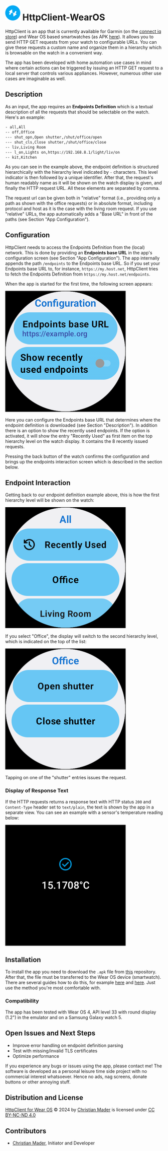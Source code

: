# ![Configuration screen](res/icon.svg) HttpClient-WearOS

HttpClient is an app that is currently available for Garmin (on the 
[connect iq store](https://apps.garmin.com/apps/da241207-e929-4cdf-9662-11ab17ffd70d)) and Wear OS 
based smartwatches (as APK [here](https://github.com/cmader/HttpClient-WearOS)). It allows you to 
send HTTP GET requests from your watch to configurable URLs. You can give these requests a custom 
name and organize them in a hierarchy which is browsable on the watch in a convenient way.

The app has been developed with home automation use cases in mind where certain actions can be 
triggered by issuing an HTTP GET request to a local server that controls various appliances. 
However, numerous other use cases are imaginable as well.

## Description

As an input, the app requires an **Endpoints Definition** which is a textual description of all the 
requests that should be selectable on the watch. Here's an example:

```
- all,All
-- off,Office
--- shut_opn,Open shutter,/shut/office/open
--- shut_cls,Close shutter,/shut/office/close
-- liv,Living Room
--- l_on,Lights on,https://192.168.8.1/light/liv/on
-- kit,Kitchen
```

As you can see in the example above, the endpoint definition is structured hierarchically with the 
hierarchy level indicated by `-` characters. This level indicator is then followed by a unique 
identifier. After that, the request's human readably name as it will be shown on the watch display 
is given, and finally the HTTP request URL. All these elements are separated by comma.

The request url can be given both in "relative" format (i.e., providing only a path as shown 
with the office requests) or in absolute format, including protocol and host as it is the case with 
the living room request. If you use "relative" URLs, the app automatically adds a "Base URL" in 
front of the paths (see Section "App Configuration").

## Configuration

HttpClient needs to access the Endpoints Definition from the (local) network. This is done by
providing an **Endpoints base URL** in the app's configuration screen (see Section "App
Configuration"). The app internally appends the path `/endpoints` to the Endpoints base URL. So if
you set your Endpoints base URL to, for instance, `https://my.host.net`, HttpClient tries to fetch
the Endpoints Definition from `https://my.host.net/endpoints`.

When the app is started for the first time, the following screen appears:

![Configuration screen](res/config_screen.png)

Here you can configure the Endpoints base URL that determines where the endpoint definition is
downloaded (see Section "Description"). In addition there is an option to show the recently used
endpoints. If the option is activated,  it will show the entry "Recently Used" as first item on 
the top hierarchy level on the watch display. It contains the 8 recently issued requests.

Pressing the back button of the watch confirms the configuration and brings up the endpoints 
interaction screen which is described in the section below.

## Endpoint Interaction

Getting back to our endpoint definition example above, this is how the first hierarchy level will 
be shown on the watch:

![Endpoint interaction main level](res/endpoints_interaction_main.png)

If you select "Office", the display will switch to the second hierarchy level, which is indicated 
on the top of the list:

![Endpoint interaction second_level](res/endpoints_interaction_level2.png)

Tapping on one of the "shutter" entries issues the request.

### Display of Response Text

If the HTTP requests returns a response text with HTTP status `200` and `Content-Type` header set 
to `text/plain`, the text is shown by the app in a separate view. You can see an example with a 
sensor's temperature reading below:

![Response result text](res/response_result_text.png)

## Installation

To install the app you need to download the `.apk` file from 
[this](https://github.com/cmader/HttpClient-WearOS) repository. After that, the file must be 
transferred to the Wear OS device (smartwatch). There are several guides how to do this, for 
example [here](https://www.makeuseof.com/sideload-apps-wear-os-galaxy-watch/) and 
[here](https://xdaforums.com/t/how-to-install-apps-on-wear-os-all-methods.4510255/). Just use the
method you're most comfortable with.

### Compatibility

The app has been tested with Wear OS 4, API level 33 with round display (1.2") in the emulator and
on a Samsung Galaxy watch 5.

## Open Issues and Next Steps

* Improve error handling on endpoint definition parsing
* Test with missing/invalid TLS certificates
* Optimize performance

If you experience any bugs or issues using the app, please contact me! The software is developed
as a personal leisure time side project with no commercial interest whatsoever. Hence no ads, nag
screens, donate buttons or other annoying stuff.

## Distribution and License
[HttpClient for Wear OS](https://github.com/cmader/HttpClient-WearOS) © 2024 by 
[Christian Mader](https://github.com/cmader) is licensed under 
[CC BY-NC-ND 4.0](https://creativecommons.org/licenses/by-nc-nd/4.0/) 

## Contributors
* [Christian Mader](https://github.com/cmader), Initiator and Developer
